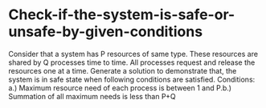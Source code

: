 # Check-if-the-system-is-safe-or-unsafe-by-given-conditions
 Consider that a system has P resources of same type. These resources are shared by Q processes time to time. All processes request and release the resources one at a time. Generate a solution to demonstrate that, the system is in safe state when following conditions are satisfied. Conditions: a.) Maximum resource need of each process is between 1 and P.b.) Summation of all maximum needs is less than P+Q

